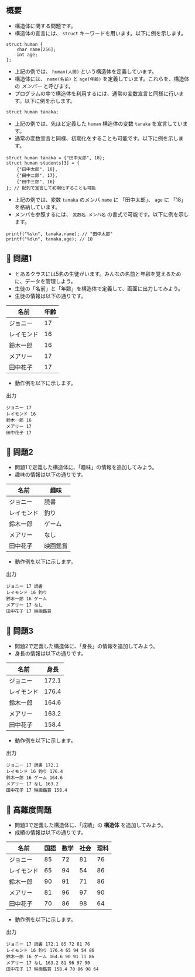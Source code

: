 ## 概要

- 構造体に関する問題です。
- 構造体の宣言には、 `struct` キーワードを用います。以下に例を示します。

```
struct human {
    char name[256];
    int age;
};
```

- 上記の例では、 `human(人間)` という構造体を定義しています。
- 構造体には、 `name(名前)` と `age(年齢)` を定義しています。これらを、構造体の _メンバー_ と呼びます。
- プログラムの中で構造体を利用するには、通常の変数宣言と同様に行います。以下に例を示します。

```
struct human tanaka;
```

- 上記の例では、先ほど定義した `human` 構造体の変数 `tanaka` を宣言しています。
- 通常の変数宣言と同様、初期化をすることも可能です。以下に例を示します。

```
struct human tanaka = {"田中太郎", 18};
struct human students[3] = {
    {"田中太郎", 18},
    {"田中二郎", 17},
    {"田中三郎", 16}
}; // 配列で宣言して初期化することも可能
```

- 上記の例では、変数 `tanaka` のメンバ `name` に 「田中太郎」、 `age` に 「18」を格納しています。
- メンバを参照するには、 `変数名.メンバ名` の書式で可能です。以下に例を示します。

```
printf("%s\n", tanaka.name); // "田中太郎"
printf("%d\n", tanaka.age); // 18
```

## :turtle: 問題1



- とあるクラスには5名の生徒がいます。みんなの名前と年齢を覚えるために、データを管理しよう。
- 生徒の「名前」と「年齢」を構造体で定義して、画面に出力してみよう。
- 生徒の情報は以下の通りです。

| 名前 | 年齢 |
| - | - |
| ジョニー | 17 |
| レイモンド | 16 |
| 鈴木一郎 | 16 |
| メアリー | 17 |
| 田中花子 | 17 |

- 動作例を以下に示します。

出力

```
ジョニー 17
レイモンド 16
鈴木一郎 16
メアリー 17
田中花子 17
```

## :dog: 問題2

- 問題1で定義した構造体に、「趣味」の情報を追加してみよう。
- 趣味の情報は以下の通りです。

| 名前 | 趣味 |
| - | - |
| ジョニー | 読書 |
| レイモンド | 釣り |
| 鈴木一郎 | ゲーム |
| メアリー | なし |
| 田中花子 | 映画鑑賞 |

- 動作例を以下に示します。

出力

```
ジョニー 17 読書
レイモンド 16 釣り
鈴木一郎 16 ゲーム
メアリー 17 なし
田中花子 17 映画鑑賞
```

## :bear: 問題3

- 問題2で定義した構造体に、「身長」の情報を追加してみよう。
- 身長の情報は以下の通りです。

| 名前 | 身長 |
| - | - |
| ジョニー | 172.1 |
| レイモンド | 176.4 |
| 鈴木一郎 | 164.6 |
| メアリー | 163.2 |
| 田中花子 | 158.4 |

- 動作例を以下に示します。

出力

```
ジョニー 17 読書 172.1
レイモンド 16 釣り 176.4
鈴木一郎 16 ゲーム 164.6
メアリー 17 なし 163.2
田中花子 17 映画鑑賞 158.4
```

## :whale: 高難度問題

- 問題3で定義した構造体に、「成績」の **構造体** を追加してみよう。
- 成績の情報は以下の通りです。

| 名前 | 国語 | 数学 | 社会 | 理科 |
| - | - | - | - | - |
| ジョニー | 85 | 72 | 81 | 76 |
| レイモンド | 65 | 94 | 54 | 86 |
| 鈴木一郎 | 90 | 91 | 71 | 86 |
| メアリー | 81 | 96 | 97 | 90 |
| 田中花子 | 70 | 86 | 98 | 64 |

- 動作例を以下に示します。

出力

```
ジョニー 17 読書 172.1 85 72 81 76
レイモンド 16 釣り 176.4 65 94 54 86
鈴木一郎 16 ゲーム 164.6 90 91 71 86
メアリー 17 なし 163.2 81 96 97 90
田中花子 17 映画鑑賞 158.4 70 86 98 64
```
